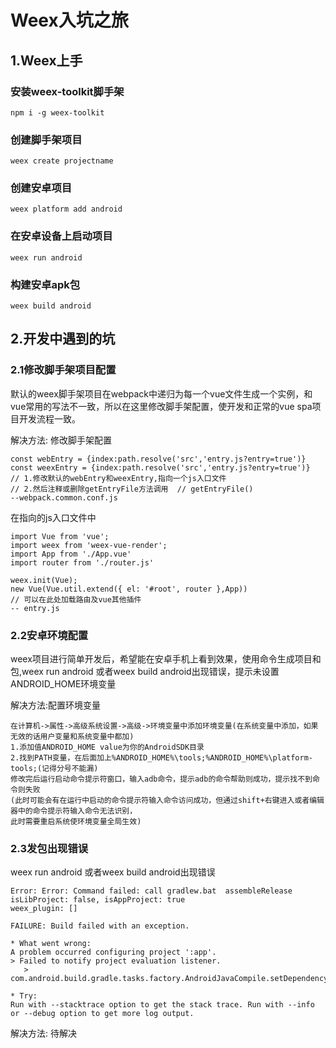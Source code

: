 # Weex入坑之旅

## 1.Weex上手

### 安装weex-toolkit脚手架
```
npm i -g weex-toolkit
```

### 创建脚手架项目
```
weex create projectname
```

### 创建安卓项目
```
weex platform add android
```

### 在安卓设备上启动项目
```
weex run android
```

### 构建安卓apk包
```
weex build android
```

## 2.开发中遇到的坑
### 2.1修改脚手架项目配置
默认的weex脚手架项目在webpack中递归为每一个vue文件生成一个实例，和vue常用的写法不一致，所以在这里修改脚手架配置，使开发和正常的vue spa项目开发流程一致。

解决方法: 修改脚手架配置
```
const webEntry = {index:path.resolve('src','entry.js?entry=true')}
const weexEntry = {index:path.resolve('src','entry.js?entry=true')}
// 1.修改默认的webEntry和weexEntry,指向一个js入口文件
// 2.然后注释或删除getEntryFile方法调用  // getEntryFile()
--webpack.common.conf.js
```
在指向的js入口文件中
```
import Vue from 'vue';
import weex from 'weex-vue-render';
import App from './App.vue'
import router from './router.js'

weex.init(Vue);
new Vue(Vue.util.extend({ el: '#root', router },App))
// 可以在此处加载路由及vue其他插件
-- entry.js
```

### 2.2安卓环境配置
weex项目进行简单开发后，希望能在安卓手机上看到效果，使用命令生成项目和包,weex run android 或者weex build android出现错误，提示未设置ANDROID_HOME环境变量

解决方法:配置环境变量
```
在计算机->属性->高级系统设置->高级->环境变量中添加环境变量(在系统变量中添加，如果无效的话用户变量和系统变量中都加)
1.添加值ANDROID_HOME value为你的AndroidSDK目录
2.找到PATH变量，在后面加上%ANDROID_HOME%\tools;%ANDROID_HOME%\platform-tools;(记得分号不能漏)
修改完后运行启动命令提示符窗口，输入adb命令，提示adb的命令帮助则成功，提示找不到命令则失败
(此时可能会有在运行中启动的命令提示符输入命令访问成功，但通过shift+右键进入或者编辑器中的命令提示符输入命令无法识别，
此时需要重启系统使环境变量全局生效)
```

### 2.3发包出现错误
weex run android 或者weex build android出现错误
```
Error: Error: Command failed: call gradlew.bat  assembleRelease
isLibProject: false, isAppProject: true
weex_plugin: []

FAILURE: Build failed with an exception.

* What went wrong:
A problem occurred configuring project ':app'.
> Failed to notify project evaluation listener.
   > com.android.build.gradle.tasks.factory.AndroidJavaCompile.setDependencyCacheDir(Ljava/io/File;)V

* Try:
Run with --stacktrace option to get the stack trace. Run with --info or --debug option to get more log output.
```
解决方法: 待解决
